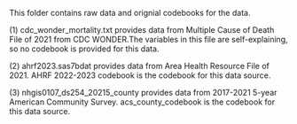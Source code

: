 This folder contains raw data and orignial codebooks for the data. 

(1) cdc_wonder_mortality.txt provides data from Multiple Cause of Death File of 2021 from CDC WONDER.The variables in this file are self-explaining, so no codebook is provided for this data.

(2) ahrf2023.sas7bdat provides data from Area Health Resource File of 2021.
AHRF 2022-2023 codebook is the codebook for this data source. 

(3) nhgis0107_ds254_20215_county provides data from 2017-2021 5-year American Community Survey.
acs_county_codebook is the codebook for this data source. 